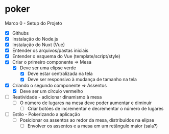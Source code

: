 # poker
Marco 0 - Setup do Projeto
- [x] Githubs
- [x] Instalação do Node.js
- [x] Instalação do Nuxt (Vue)
- [x] Entender os arquivos/pastas iniciais
- [x] Entender o esquema do Vue (template/script/style)
- [x] Criar o primeiro componente => Mesa
  - [x] Deve ser uma elipse verde
    - [x] Deve estar centralizada na tela
    - [x] Deve ser responsivo à mudança de tamanho na tela
- [x] Criando o segundo componente => Assentos
  - [x] Deve ser um círculo vermelho
- [ ] Reatividade - adicionar dinamismo à mesa
  - [ ] O número de lugares na mesa deve poder aumentar e diminuir
    - [ ] Criar botões de incrementar e decrementar o número de lugares
- [ ] Estilo - Pokerizando a aplicação
  - [ ] Posicionar os assentos ao redor da mesa, distribuídos na elipse
    - [ ] Envolver os assentos e a mesa em um retângulo maior (sala?)
